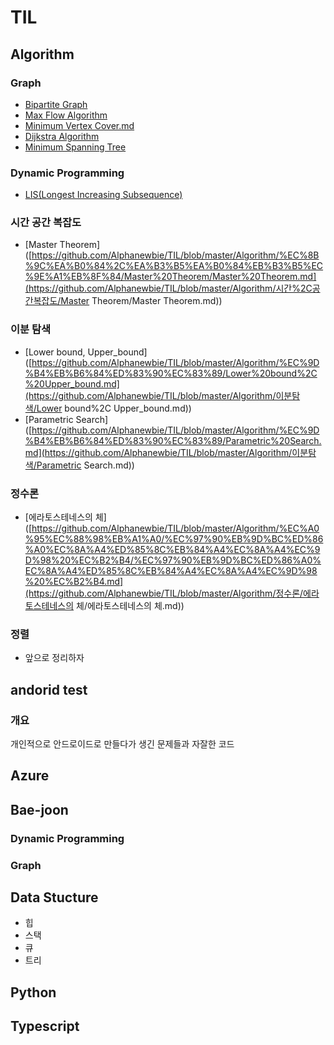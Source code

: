 # TIL

## Algorithm

### Graph

- [Bipartite Graph](https://github.com/Alphanewbie/TIL/blob/master/Algorithm/Graph/Bipartite_Graph/Bipartite_Graph.md)
- [Max Flow Algorithm](https://github.com/Alphanewbie/TIL/blob/master/Algorithm/Graph/Max_Flow_Algorithm/Max_Flow_Algorithm.md)
- [Minimum Vertex Cover.md](https://github.com/Alphanewbie/TIL/blob/master/Algorithm/Graph/Minimum_Vertex_Cover/Minimum_Vertex_Cover.md)
- [Dijkstra Algorithm](https://github.com/Alphanewbie/TIL/blob/master/Algorithm/Graph/Shortest_Path_Problem/Dijkstra_Algorithm/Dijkstra_Algorithm.md)
- [Minimum Spanning Tree](https://github.com/Alphanewbie/TIL/blob/master/Algorithm/Graph/Spanning_Tree/Spanning_Tree.md)

### Dynamic Programming

- [LIS(Longest Increasing Subsequence)](https://github.com/Alphanewbie/TIL/blob/master/Algorithm/Dynamic_Programming/LIS(Longest_Increasing_Subsequence).md)

### 시간 공간 복잡도

- [Master Theorem]([https://github.com/Alphanewbie/TIL/blob/master/Algorithm/%EC%8B%9C%EA%B0%84%2C%EA%B3%B5%EA%B0%84%EB%B3%B5%EC%9E%A1%EB%8F%84/Master%20Theorem/Master%20Theorem.md](https://github.com/Alphanewbie/TIL/blob/master/Algorithm/시간%2C공간복잡도/Master Theorem/Master Theorem.md))

### 이분 탐색

- [Lower bound, Upper_bound]([https://github.com/Alphanewbie/TIL/blob/master/Algorithm/%EC%9D%B4%EB%B6%84%ED%83%90%EC%83%89/Lower%20bound%2C%20Upper_bound.md](https://github.com/Alphanewbie/TIL/blob/master/Algorithm/이분탐색/Lower bound%2C Upper_bound.md))
- [Parametric Search]([https://github.com/Alphanewbie/TIL/blob/master/Algorithm/%EC%9D%B4%EB%B6%84%ED%83%90%EC%83%89/Parametric%20Search.md](https://github.com/Alphanewbie/TIL/blob/master/Algorithm/이분탐색/Parametric Search.md))

### 정수론

- [에라토스테네스의 체]([https://github.com/Alphanewbie/TIL/blob/master/Algorithm/%EC%A0%95%EC%88%98%EB%A1%A0/%EC%97%90%EB%9D%BC%ED%86%A0%EC%8A%A4%ED%85%8C%EB%84%A4%EC%8A%A4%EC%9D%98%20%EC%B2%B4/%EC%97%90%EB%9D%BC%ED%86%A0%EC%8A%A4%ED%85%8C%EB%84%A4%EC%8A%A4%EC%9D%98%20%EC%B2%B4.md](https://github.com/Alphanewbie/TIL/blob/master/Algorithm/정수론/에라토스테네스의 체/에라토스테네스의 체.md))

### 정렬

- 앞으로 정리하자

## andorid test

### 개요

개인적으로 안드로이드로 만들다가  생긴 문제들과 자잘한 코드

## Azure

## Bae-joon

### Dynamic Programming

### Graph

## Data Stucture

- 힙
- 스택
- 큐
- 트리

## Python

## Typescript

